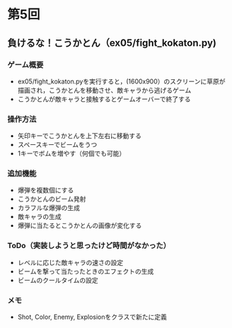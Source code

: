 # 第5回
## 負けるな！こうかとん（ex05/fight_kokaton.py)
### ゲーム概要

-  ex05/fight_kokaton.pyを実行すると，(1600x900）のスクリーンに草原が描画され，こうかとんを移動させ、敵キャラから逃げるゲーム
- こうかとんが敵キャラと接触するとゲームオーバーで終了する

### 操作方法
- 矢印キーでこうかとんを上下左右に移動する
- スペースキーでビームをうつ
- 1キーでボムを増やす（何個でも可能）

### 追加機能
- 爆弾を複数個にする
- こうかとんのビーム発射
- カラフルな爆弾の生成
- 敵キャラの生成
- 爆弾に当たるとこうかとんの画像が変化する

### ToDo（実装しようと思ったけど時間がなかった）
- レベルに応じた敵キャラの速さの設定
- ビームを撃って当たったときのエフェクトの生成
- ビームのクールタイムの設定
### メモ
- Shot, Color, Enemy, Explosionをクラスで新たに定義